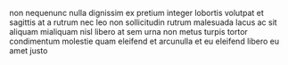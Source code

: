 non nequenunc nulla dignissim ex pretium integer lobortis volutpat et sagittis
at a rutrum nec leo non sollicitudin rutrum malesuada lacus ac sit aliquam
mialiquam nisl libero at sem urna non metus turpis tortor condimentum molestie
quam eleifend et arcunulla et eu eleifend libero eu amet justo